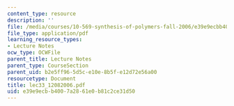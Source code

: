 ```yaml
---
content_type: resource
description: ''
file: /media/courses/10-569-synthesis-of-polymers-fall-2006/e39e9ecbb4007a2861e0b81c2ce31d50_lec33_12082006.pdf
file_type: application/pdf
learning_resource_types:
- Lecture Notes
ocw_type: OCWFile
parent_title: Lecture Notes
parent_type: CourseSection
parent_uid: b2e5ff96-5d5c-e10e-8b5f-e12d72e56a00
resourcetype: Document
title: lec33_12082006.pdf
uid: e39e9ecb-b400-7a28-61e0-b81c2ce31d50
---
```

